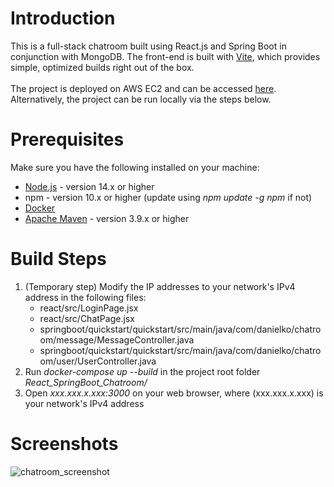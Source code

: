 # Introduction
This is a full-stack chatroom built using React.js and Spring Boot in conjunction with MongoDB. The front-end is built with [Vite](https://vitejs.dev/), which provides simple, optimized builds right out of the box.<br><br>
The project is deployed on AWS EC2 and can be accessed [here](http://18.191.225.145:3000). Alternatively, the project can be run locally via the steps below.

# Prerequisites
Make sure you have the following installed on your machine:
* [Node.js](https://nodejs.org/en) - version 14.x or higher
* npm - version 10.x or higher (update using *npm update -g npm* if not)
* [Docker](https://www.docker.com/)
* [Apache Maven](https://maven.apache.org/download.cgi) - version 3.9.x or higher

# Build Steps
1) (Temporary step) Modify the IP addresses to your network's IPv4 address in the following files:
   * react/src/LoginPage.jsx
   * react/src/ChatPage.jsx
   * springboot/quickstart/quickstart/src/main/java/com/danielko/chatroom/message/MessageController.java
   * springboot/quickstart/quickstart/src/main/java/com/danielko/chatroom/user/UserController.java
3) Run *docker-compose up --build* in the project root folder *React_SpringBoot_Chatroom/*
4) Open *xxx.xxx.x.xxx:3000* on your web browser, where (xxx.xxx.x.xxx) is your network's IPv4 address

# Screenshots
![chatroom_screenshot](https://github.com/user-attachments/assets/943a8b81-9d9b-46ac-8099-de9fd25d5a1d)
